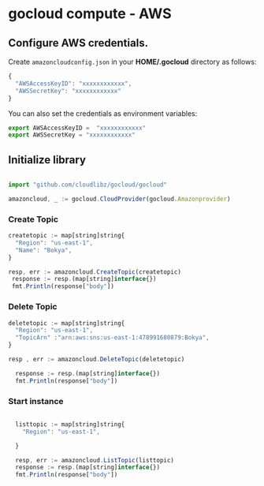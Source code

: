 # gocloud compute - AWS

## Configure AWS credentials.

Create `amazoncloudconfig.json` in your <b>HOME/.gocloud</b> directory as follows:
```js
{
  "AWSAccessKeyID": "xxxxxxxxxxxx",
  "AWSSecretKey": "xxxxxxxxxxxx"
}
```

You can also set the credentials as environment variables:
```js
export AWSAccessKeyID =  "xxxxxxxxxxxx"
export AWSSecretKey = "xxxxxxxxxxxx"
```

## Initialize library

```js

import "github.com/cloudlibz/gocloud/gocloud"

amazoncloud, _ := gocloud.CloudProvider(gocloud.Amazonprovider)
```

### Create Topic

```js
createtopic := map[string]string{
  "Region": "us-east-1",
  "Name": "Bokya",
}

resp, err := amazoncloud.CreateTopic(createtopic)
 response := resp.(map[string]interface{})
 fmt.Println(response["body"])
```

### Delete Topic
```js
deletetopic := map[string]string{
  "Region": "us-east-1",
  "TopicArn" :"arn:aws:sns:us-east-1:478991680879:Bokya",
}

resp , err := amazoncloud.DeleteTopic(deletetopic)

  response := resp.(map[string]interface{})
  fmt.Println(response["body"])
```

### Start instance

```js

  listtopic := map[string]string{
    "Region": "us-east-1",

  }

  resp, err := amazoncloud.ListTopic(listtopic)
  response := resp.(map[string]interface{})
  fmt.Println(response["body"])
```
